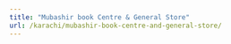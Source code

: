 ```yaml
---
title: "Mubashir book Centre & General Store"
url: /karachi/mubashir-book-centre-and-general-store/
---
```

